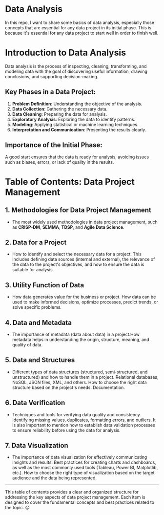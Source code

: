 # Data Analysis
In this repo, I want to share some basics of data analysis, especially those concepts that are essential for any data project in its initial phase. This is because it's essential for any data project to start well in order to finish well.

# Introduction to Data Analysis

Data analysis is the process of inspecting, cleaning, transforming, and modeling data with the goal of discovering useful information, drawing conclusions, and supporting decision-making.

## Key Phases in a Data Project:
1. **Problem Definition**: Understanding the objective of the analysis.
2. **Data Collection**: Gathering the necessary data.
3. **Data Cleaning**: Preparing the data for analysis.
4. **Exploratory Analysis**: Exploring the data to identify patterns.
5. **Modeling**: Applying statistical or machine learning techniques.
6. **Interpretation and Communication**: Presenting the results clearly.

## Importance of the Initial Phase:
A good start ensures that the data is ready for analysis, avoiding issues such as biases, errors, or lack of quality in the results.

# **Table of Contents: Data Project Management**

## 1. **Methodologies for Data Project Management**
   - The most widely used methodologies in data project management, such as **CRISP-DM**, **SEMMA**, **TDSP**, and **Agile Data Science**.

## 2. **Data for a Project**
   - How to identify and select the necessary data for a project. This includes defining data sources (internal and external), the relevance of the data to the project's objectives, and how to ensure the data is suitable for analysis. 

## 3. **Utility Function of Data**
   - How data generates value for the business or project. How data can be used to make informed decisions, optimize processes, predict trends, or solve specific problems.

## 4. **Data and Metadata**
   - The importance of metadata (data about data) in a project.How metadata helps in understanding the origin, structure, meaning, and quality of data.

## 5. **Data and Structures**
   - Different types of data structures (structured, semi-structured, and unstructured) and how to handle them in a project. Relational databases, NoSQL, JSON files, XML, and others. How to choose the right data structure based on the project's needs. Documentation.

## 6. **Data Verification**
   - Techniques and tools for verifying data quality and consistency. Identifying missing values, duplicates, formatting errors, and outliers. It is also important to mention how to establish data validation processes to ensure reliability before using the data for analysis.

## 7. **Data Visualization**
   - The importance of data visualization for effectively communicating insights and results. Best practices for creating charts and dashboards, as well as the most commonly used tools (Tableau, Power BI, Matplotlib, etc.). How to choose the right type of visualization based on the target audience and the data being represented.

---

This table of contents provides a clear and organized structure for addressing the key aspects of data project management. Each item is designed to cover the fundamental concepts and best practices related to the topic. 😊
